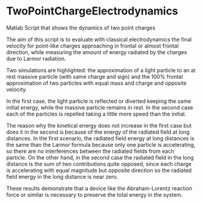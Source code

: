 # TwoPointChargeElectrodynamics
Matlab Script that shows the dynamics of two point charges


The aim of this script is to evaluate with classical electrodynamics the final velocity for point-like charges approaching in frontal or almost frontal direction, while measuring the amount of energy radiated by the charges due to Larmor radiation.

Two simulations are highlighted: the approximation of a light particle to an at rest massive particle (with same charge and sign) and the 100% frontal approximation of two particles with equal mass and charge and opposite velocity.

In the first case, the light particle is reflected or diverted keeping the same initial energy, while the massive particle remains in rest. In the second case each of the particles is repelled taking a little more speed than the initial.

The reason why the kinetical energy does not increase in the first case but does it in the second is because of the energy of the radiated field at long distances. In the first scenario, the radiated field energy at long distances is the same than the Larmor formula because only one particle is accelerating, so there are no interferences between the radiated fields from each particle. On the other hand, in the second case the radiated field in the long distance is the sum of two contributions quite opposed, since each charge is accelerating with equal magnitude but opposite direction so the radiated field energy in the long distance is near zero.

These results demonstrate that a device like the Abraham-Lorentz reaction force or similar is necessary to preserve the total energy in the system.